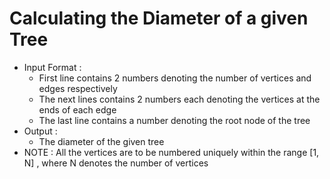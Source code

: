 # Calculating the Diameter of a given Tree 
- Input Format :
   - First line contains 2 numbers denoting the number of vertices and edges respectively
   - The next lines contains 2 numbers each denoting the vertices at the ends of each edge
   - The last line contains a number denoting the root node of the tree
- Output :
   - The diameter of the given tree
- NOTE : All the vertices are to be numbered uniquely within the range [1, N] , where N denotes the number of vertices

